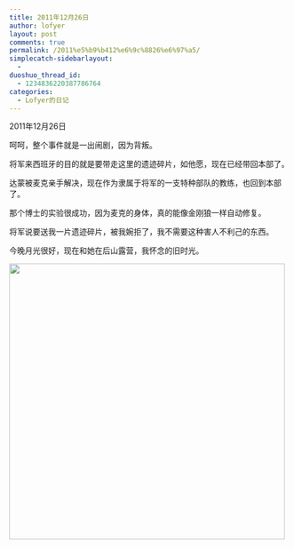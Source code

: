 ```yaml
---
title: 2011年12月26日
author: lofyer
layout: post
comments: true
permalink: /2011%e5%b9%b412%e6%9c%8826%e6%97%a5/
simplecatch-sidebarlayout:
  - 
duoshuo_thread_id:
  - 1234836220387786764
categories:
  - Lofyer的日记
---
```

2011年12月26日

呵呵，整个事件就是一出闹剧，因为背叛。

将军来西班牙的目的就是要带走这里的遗迹碎片，如他愿，现在已经带回本部了。

达蒙被麦克亲手解决，现在作为隶属于将军的一支特种部队的教练，也回到本部了。

那个博士的实验很成功，因为麦克的身体，真的能像金刚狼一样自动修复。

将军说要送我一片遗迹碎片，被我婉拒了，我不需要这种害人不利己的东西。

今晚月光很好，现在和她在后山露营，我怀念的旧时光。

[<img class="alignnone size-full wp-image-772" title="765" src="http://lofyer.org/wp-content/uploads/2011/12/76511.jpg" alt="" width="496" height="497" />][1]

 [1]: http://lofyer.org/wp-content/uploads/2011/12/76511.jpg